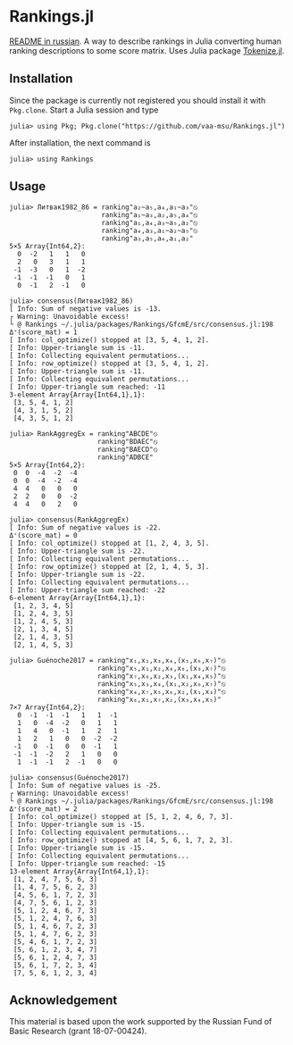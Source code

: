 # Rankings.jl

[README in russian](README.ru.md). A way to describe rankings in Julia converting human ranking descriptions to some score matrix.
Uses Julia package [Tokenize.jl](https://github.com/JuliaLang/Tokenize.jl).

## Installation

Since the package is currently not registered you should install it with `Pkg.clone`.
Start a Julia session and type
```julia-repl
julia> using Pkg; Pkg.clone("https://github.com/vaa-msu/Rankings.jl")
```
After installation, the next command is
```julia-repl
julia> using Rankings
```

## Usage

```julia-repl
julia> Литвак1982_86 = ranking"a₂~a₅,a₄,a₁~a₃"⦸
                       ranking"a₁~a₃,a₂,a₅,a₄"⦸
                       ranking"a₁,a₄,a₃~a₅,a₂"⦸
                       ranking"a₄,a₃,a₁~a₂~a₅"⦸
                       ranking"a₃,a₅,a₄,a₁,a₂"
5×5 Array{Int64,2}:
  0  -2   1   1   0
  2   0   3   1   1
 -1  -3   0   1  -2
 -1  -1  -1   0   1
  0  -1   2  -1   0

julia> consensus(Литвак1982_86)
[ Info: Sum of negative values is -13.
┌ Warning: Unavoidable excess!
└ @ Rankings ~/.julia/packages/Rankings/GfcmE/src/consensus.jl:198
Δ⁺(score_mat) = 1
[ Info: col_optimize() stopped at [3, 5, 4, 1, 2].
[ Info: Upper-triangle sum is -11.
[ Info: Collecting equivalent permutations...
[ Info: row_optimize() stopped at [3, 5, 4, 1, 2].
[ Info: Upper-triangle sum is -11.
[ Info: Collecting equivalent permutations...
[ Info: Upper-triangle sum reached: -11
3-element Array{Array{Int64,1},1}:
 [3, 5, 4, 1, 2]
 [4, 3, 1, 5, 2]
 [4, 3, 5, 1, 2]

```

```julia-repl
julia> RankAggregEx = ranking"ABCDE"⦸
                      ranking"BDAEC"⦸
                      ranking"BAECD"⦸
                      ranking"ADBCE"
5×5 Array{Int64,2}:
 0  0  -4  -2  -4
 0  0  -4  -2  -4
 4  4   0   0   0
 2  2   0   0  -2
 4  4   0   2   0

julia> consensus(RankAggregEx)
[ Info: Sum of negative values is -22.
Δ⁺(score_mat) = 0
[ Info: col_optimize() stopped at [1, 2, 4, 3, 5].
[ Info: Upper-triangle sum is -22.
[ Info: Collecting equivalent permutations...
[ Info: row_optimize() stopped at [2, 1, 4, 5, 3].
[ Info: Upper-triangle sum is -22.
[ Info: Collecting equivalent permutations...
[ Info: Upper-triangle sum reached: -22
6-element Array{Array{Int64,1},1}:
 [1, 2, 3, 4, 5]
 [1, 2, 4, 3, 5]
 [1, 2, 4, 5, 3]
 [2, 1, 3, 4, 5]
 [2, 1, 4, 3, 5]
 [2, 1, 4, 5, 3]

```

```julia-repl
julia> Guénoche2017 = ranking"x₁,x₂,x₃,x₄,(x₅,x₆,x₇)"⦸
                      ranking"x₅,x₁,x₂,x₄,x₆,(x₃,x₇)"⦸
                      ranking"x₇,x₆,x₂,x₃,(x₁,x₄,x₅)"⦸
                      ranking"x₅,x₃,x₄,(x₁,x₂,x₆,x₇)"⦸
                      ranking"x₄,x₇,x₅,x₆,x₂,(x₁,x₃)"⦸
                      ranking"x₆,x₁,x₇,x₂,(x₃,x₄,x₅)"
7×7 Array{Int64,2}:
  0  -1  -1  -1   1   1  -1
  1   0  -4  -2   0   1   1
  1   4   0  -1   1   2   1
  1   2   1   0   0  -2  -2
 -1   0  -1   0   0  -1   1
 -1  -1  -2   2   1   0   0
  1  -1  -1   2  -1   0   0

julia> consensus(Guénoche2017)
[ Info: Sum of negative values is -25.
┌ Warning: Unavoidable excess!
└ @ Rankings ~/.julia/packages/Rankings/GfcmE/src/consensus.jl:198
Δ⁺(score_mat) = 2
[ Info: col_optimize() stopped at [5, 1, 2, 4, 6, 7, 3].
[ Info: Upper-triangle sum is -15.
[ Info: Collecting equivalent permutations...
[ Info: row_optimize() stopped at [4, 5, 6, 1, 7, 2, 3].
[ Info: Upper-triangle sum is -15.
[ Info: Collecting equivalent permutations...
[ Info: Upper-triangle sum reached: -15
13-element Array{Array{Int64,1},1}:
 [1, 2, 4, 7, 5, 6, 3]
 [1, 4, 7, 5, 6, 2, 3]
 [4, 5, 6, 1, 7, 2, 3]
 [4, 7, 5, 6, 1, 2, 3]
 [5, 1, 2, 4, 6, 7, 3]
 [5, 1, 2, 4, 7, 6, 3]
 [5, 1, 4, 6, 7, 2, 3]
 [5, 1, 4, 7, 6, 2, 3]
 [5, 4, 6, 1, 7, 2, 3]
 [5, 6, 1, 2, 3, 4, 7]
 [5, 6, 1, 2, 4, 7, 3]
 [5, 6, 1, 7, 2, 3, 4]
 [7, 5, 6, 1, 2, 3, 4]

```

## Acknowledgement

This material is based upon the work supported by the Russian Fund of Basic Research (grant 18-07-00424).
